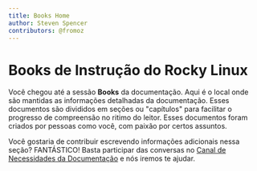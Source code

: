 ```yaml
---
title: Books Home
author: Steven Spencer
contributors: @fromoz
---
```


# Books de Instrução do Rocky Linux

Você chegou até a sessão **Books** da documentação. Aqui é o local onde são mantidas as informações detalhadas da documentação. Esses documentos são divididos em seções ou "capítulos" para facilitar o progresso de compreensão no ritimo do leitor. Esses documentos foram criados por pessoas como você, com paixão por certos assuntos.

Você gostaria de contribuir escrevendo informações adicionais nessa seção? FANTÁSTICO! Basta participar das conversas no [Canal de Necessidades da Documentação](https://chat.rockylinux.org/rocky-linux/channels/documentation) e nós iremos te ajudar.
